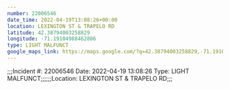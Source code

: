 ```yaml
---
number: 22006546
date_time: 2022-04-19T13:08:26+00:00
location: LEXINGTON ST & TRAPELO RD
latitude: 42.38794003258829
longitude: -71.19104988462806
type: LIGHT MALFUNCT
google_maps_link: https://maps.google.com/?q=42.38794003258829,-71.19104988462806
---
```


;;;Incident #: 22006546  Date: 2022-04-19 13:08:26   Type: LIGHT MALFUNCT;;;;;;Location: LEXINGTON ST & TRAPELO RD;;;
